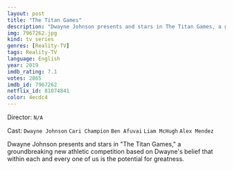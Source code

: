 ```yaml
---
layout: post
title: "The Titan Games"
description: "Dwayne Johnson presents and stars in The Titan Games, a groundbreaking new athletic competition based on Dwayne's belief that within each and every one of us is the potential for greatness..."
img: 7967262.jpg
kind: tv series
genres: [Reality-TV]
tags: Reality-TV 
language: English
year: 2019
imdb_rating: 7.1
votes: 2865
imdb_id: 7967262
netflix_id: 81074841
color: 4ecdc4
---
```

Director: `N/A`  

Cast: `Dwayne Johnson` `Cari Champion` `Ben Afuvai` `Liam McHugh` `Alex Mendez` 

Dwayne Johnson presents and stars in "The Titan Games," a groundbreaking new athletic competition based on Dwayne's belief that within each and every one of us is the potential for greatness.